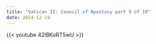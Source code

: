 ```yaml
---
title: "Vatican II: Council of Apostasy part 9 of 10"
date: 2024-12-19
---
```


{{< youtube 42lBKoRT5wU >}}
